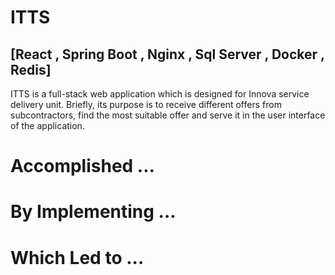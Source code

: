 # ITTS

## [React , Spring Boot , Nginx , Sql Server , Docker , Redis]

ITTS is a full-stack web application which is designed for Innova service delivery unit. Briefly, its purpose is to receive different offers from subcontractors, find the most suitable offer and serve it in the user interface of the application.

# Accomplished ...

# By Implementing ...

# Which Led to ...
